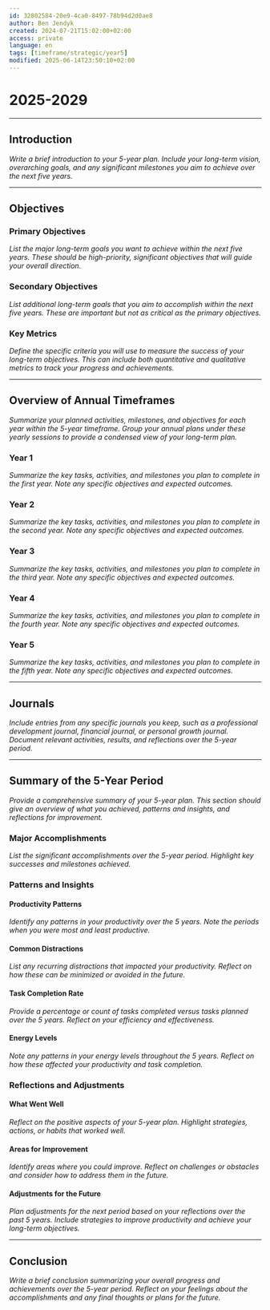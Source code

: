 ```yaml
---
id: 32802584-20e9-4ca0-8497-78b94d2d0ae8
author: Ben Jendyk
created: 2024-07-21T15:02:00+02:00
access: private
language: en
tags: [timeframe/strategic/year5]
modified: 2025-06-14T23:50:10+02:00
---
```


# 2025-2029

---

## Introduction

*Write a brief introduction to your 5-year plan. Include your long-term vision, overarching goals, and any significant milestones you aim to achieve over the next five years.*

---

## Objectives

### Primary Objectives

*List the major long-term goals you want to achieve within the next five years. These should be high-priority, significant objectives that will guide your overall direction.*

### Secondary Objectives

*List additional long-term goals that you aim to accomplish within the next five years. These are important but not as critical as the primary objectives.*

### Key Metrics

*Define the specific criteria you will use to measure the success of your long-term objectives. This can include both quantitative and qualitative metrics to track your progress and achievements.*

---

## Overview of Annual Timeframes

*Summarize your planned activities, milestones, and objectives for each year within the 5-year timeframe. Group your annual plans under these yearly sessions to provide a condensed view of your long-term plan.*

### Year 1

*Summarize the key tasks, activities, and milestones you plan to complete in the first year. Note any specific objectives and expected outcomes.*

### Year 2

*Summarize the key tasks, activities, and milestones you plan to complete in the second year. Note any specific objectives and expected outcomes.*

### Year 3

*Summarize the key tasks, activities, and milestones you plan to complete in the third year. Note any specific objectives and expected outcomes.*

### Year 4

*Summarize the key tasks, activities, and milestones you plan to complete in the fourth year. Note any specific objectives and expected outcomes.*

### Year 5

*Summarize the key tasks, activities, and milestones you plan to complete in the fifth year. Note any specific objectives and expected outcomes.*

---

## Journals

*Include entries from any specific journals you keep, such as a professional development journal, financial journal, or personal growth journal. Document relevant activities, results, and reflections over the 5-year period.*

---

## Summary of the 5-Year Period

*Provide a comprehensive summary of your 5-year plan. This section should give an overview of what you achieved, patterns and insights, and reflections for improvement.*

### Major Accomplishments

*List the significant accomplishments over the 5-year period. Highlight key successes and milestones achieved.*

### Patterns and Insights

#### Productivity Patterns

*Identify any patterns in your productivity over the 5 years. Note the periods when you were most and least productive.*

#### Common Distractions

*List any recurring distractions that impacted your productivity. Reflect on how these can be minimized or avoided in the future.*

#### Task Completion Rate

*Provide a percentage or count of tasks completed versus tasks planned over the 5 years. Reflect on your efficiency and effectiveness.*

#### Energy Levels

*Note any patterns in your energy levels throughout the 5 years. Reflect on how these affected your productivity and task completion.*

### Reflections and Adjustments

#### What Went Well

*Reflect on the positive aspects of your 5-year plan. Highlight strategies, actions, or habits that worked well.*

#### Areas for Improvement

*Identify areas where you could improve. Reflect on challenges or obstacles and consider how to address them in the future.*

#### Adjustments for the Future

*Plan adjustments for the next period based on your reflections over the past 5 years. Include strategies to improve productivity and achieve your long-term objectives.*

---

## Conclusion

*Write a brief conclusion summarizing your overall progress and achievements over the 5-year period. Reflect on your feelings about the accomplishments and any final thoughts or plans for the future.*
